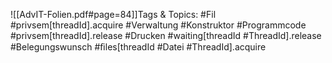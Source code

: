
![[AdvIT-Folien.pdf#page=84]]Tags & Topics:
   #Fil
   #privsem[threadId].acquire
   #Verwaltung
   #Konstruktor
   #Programmcode
   #privsem[threadId].release
   #Drucken
   #waiting[threadId
   #ThreadId].release
   #Belegungswunsch
   #ﬁles[threadId
   #Datei
   #ThreadId].acquire